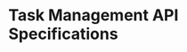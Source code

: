 # Task Management API Specifications

<OpenApiViewer url="https://test.latrup.net/uve-developer-portal/.swaggerui/?urls.primaryName=taskManagement"/>